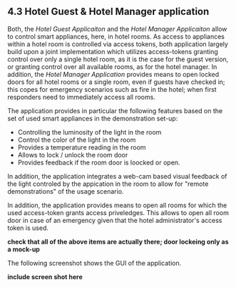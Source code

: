## 4.3 Hotel Guest & Hotel Manager application 

Both, the *Hotel Guest Applicaiton* and the *Hotel Manager Applicaiton* allow to control smart appliances, here, in hotel rooms. As access to appliances within a hotel room is controlled via access tokens, both application largely build upon a joint implementation which utilizes access-tokens granting control over only a single hotel room, as it is the case for the guest version, or granting control over all available rooms, as for the hotel manager.  In addition, the *Hotel Manager Application* provides means to open locked doors for all hotel rooms or a single room, even if guests have checked in; this copes for emergency scenarios such as fire in the hotel; when first responders need to immediately access all rooms.

The application provides in particular the following features based on the set of used smart appliances in the demonstration set-up:
  * Controlling the luminosity of the light in the room
  * Control the color of the light in the room
  * Provides a temperature reading in the room
  * Allows to lock / unlock the room door
  * Provides feedback if the room door is loocked or open.

In addition, the application integrates a web-cam based visual feedback of the light controled by the appication in the room to allow for "remote demonstrations" of the usage scenario.

In addition, the application provides means to open all rooms for which the used access-token grants access priveledges.  This allows to open all room door in case of an emergency given that the hotel administrator's access token is used.

**check that all of the above items are actually there;  door lockeing only as a mock-up**

The following screenshot shows the GUI of the application.

**include screen shot here**

